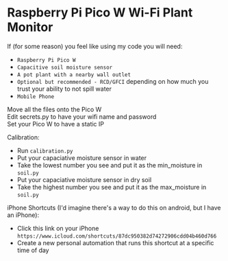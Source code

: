 # Raspberry Pi Pico W Wi-Fi Plant Monitor

If (for some reason) you feel like using my code you will need:  
- `Raspberry Pi Pico W`
- `Capacitive soil moisture sensor`
- `A pot plant with a nearby wall outlet`
- `Optional but recommended - RCD/GFCI` depending on how much you trust your ability to not spill water
- `Mobile Phone`

Move all the files onto the Pico W  
Edit secrets.py to have your wifi name and password  
Set your Pico W to have a static IP

Calibration:
- Run `calibration.py`
- Put your capaciative moisture sensor in water
- Take the lowest number you see and put it as the min_moisture in `soil.py`
- Put your capaciative moisture sensor in dry soil
- Take the highest number you see and put it as the max_moisture in `soil.py`

iPhone Shortcuts (I'd imagine there's a way to do this on android, but I have an iPhone):  
- Click this link on your iPhone `https://www.icloud.com/shortcuts/87dc950382d74272906cdd04b460d766`
- Create a new personal automation that runs this shortcut at a specific time of day
